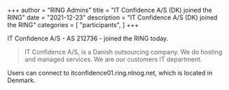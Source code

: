+++
author = "RING Admins"
title = "IT Confidence A/S (DK) joined the RING"
date = "2021-12-23"
description = "IT Confidence A/S (DK) joined the RING"
categories = [
    "participants",
]
+++

IT Confidence A/S - AS 212736 - joined the RING today.

> IT Confidence A/S, is a Danish outsourcing company. We do hosting and managed services. We are our customers IT department.

Users can connect to itconfidence01.ring.nlnog.net, which is located in Denmark.
